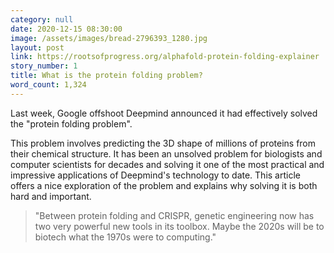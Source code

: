 ```yaml
---
category: null
date: 2020-12-15 08:30:00
image: /assets/images/bread-2796393_1280.jpg
layout: post
link: https://rootsofprogress.org/alphafold-protein-folding-explainer
story_number: 1
title: What is the protein folding problem?
word_count: 1,324
---
```


Last week, Google offshoot Deepmind announced it had effectively solved the "protein folding problem". 

This problem involves predicting the 3D shape of millions of proteins from their chemical structure. It has been an unsolved problem for biologists and computer scientists for decades and solving it one of the most practical and impressive applications of Deepmind's technology to date. This article offers a nice exploration of the problem and explains why solving it is both hard and important.

> "Between protein folding and CRISPR, genetic engineering now has two very powerful new tools in its toolbox. Maybe the 2020s will be to biotech what the 1970s were to computing."

